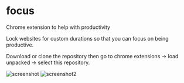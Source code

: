 # focus
Chrome extension to help with productivity

Lock websites for custom durations so that you can focus on being productive.

Download or clone the repository then go to chrome extensions -> load unpacked -> select this repository. 

![screenshot](https://user-images.githubusercontent.com/17792243/77240543-81451280-6bbd-11ea-9e83-47927ee7ac8b.PNG)
![screenshot2](https://user-images.githubusercontent.com/17792243/77240571-eef13e80-6bbd-11ea-934b-b76e36468e2b.PNG)
